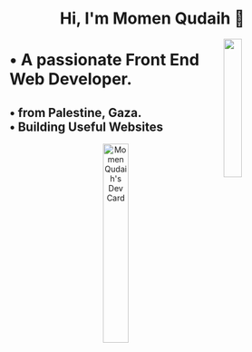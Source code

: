 
<h1 align="center">Hi, I'm Momen Qudaih 👋</h1>
<!-- <p align="center" >Follow Me </p>
<p align="center" >
    <a href="https://www.instagram.com/prog_momen.qudaih"><img src="https://img.shields.io/badge/instagram-%23E4415F?style=flat&logo=instagram&logoColor=white"/></a>
  </p> -->
  
  <img src="profile-img.png" align="right" width="25%"/>


<h1>• A passionate Front End Web Developer.</h1>

<h2>• from Palestine, Gaza. <br>• Building Useful Websites</h2>


<!-- ### • Stacks :computer:

<a href="https://www.w3schools.com/html/">
  <img height="32" src="https://cdn0.iconfinder.com/data/icons/HTML5/512/HTML_Logo.png" alt="HTML"/>
</a>
<a href="https://www.w3schools.com/css/">
  <img height="32" src="https://cdn1.iconfinder.com/data/icons/logotypes/32/badge-css-3-512.png" alt="CSS"/>
</a>
<a href="https://www.javascript.com/">
  <img height="32" src="https://cdn2.iconfinder.com/data/icons/designer-skills/128/code-programming-javascript-software-develop-command-language-512.png" alt="JavaScript"/>
</a> -->
<div align="center"><a href="https://app.daily.dev/momen_qudaih"><img width="30%" src="https://github.com/Dev-MomenQudaih/Dev-MomenQudaih/blob/main/devcard.svg" width="400" alt="Momen Qudaih's Dev Card"/></a></div>
<!-- <h1 align="center">Certifications</h1>
<h2 align="center">I learned programmatic logic from the Java language, and there is my Certificate.❤️</h2>
<img width="100%" src="https://www.mediafire.com/convkey/1778/zm1acmjdmc3trhh9g.jpg"/>  -->
